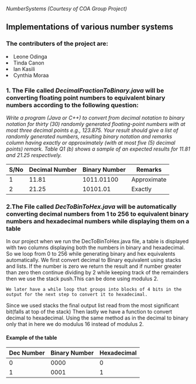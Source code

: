 </h1><i> NumberSystems (Courtesy of COA Group Project)</h1></i>
 <h2><b>Implementations of various number systems</b></h2>

 <h3> The contributers of the project are: </h3>
    <li> Leone Odinga</li> 
    <li>Tinda Canon</li>
    <li>Ian Kasili</li>
    <li>Cynthia Moraa</li>



 
 <h3>1. The File called <em>DecimalFractionToBinary.java</em> will be converting floating point numbers to equivalent binary numbers according to the following question:<br></h3>

 <p><i>Write a program (Java or C++) to convert from decimal notation to binary notation for thirty (30) 
 randomly generated floating-point numbers with at most three decimal points e.g., 123.875. Your result
should give a list of randomly generated numbers, resulting binary notation and remarks column having
exactly or approximately (with at most five (5) decimal points) remark. Table Q1 (b) shows a sample of an 
expected results for 11.81 and 21.25 respectively.</p></i>

<table>
<thead>
<th>S/No</th>
<th>Decimal Number</th>
<th>Binary Number</th>
<th>Remarks</th>
</thead>
<tbody>
<tr>
<td>1</td>
<td>11.81</td>
<td>1011.01100</td>
<td>Approximate</td>
</tr>

<tr>
<td>2</td>
<td>21.25</td>
<td>10101.01</td>
<td>Exactly</td>
</tr>

</tbody>
</table>

 <h3>2.The File called <em>DecToBinToHex.java</em> will be automatically converting decimal numbers from 1 to 256 to equivalent binary numbers and hexadecimal numbers while displaying them on a table<br></h3>

 <p>In our project when we run the DecToBinToHex.java file, a table is displayed with two columns displaying both the numbers in binary and hexadecimal. 
   So we loop from 0 to 256 while generating binary and hex equivalents automatically. We first convert decimal to Binary equivalent using stacks and lists. If the number is zero we return the result and if number greater than zero then continue dividing by 2 while keeping track of the remainders then we use the stack push.This can be done using modulus 2.<br>
    

    We later have a while loop that groups into blocks of 4 bits in the output for the next step to convert it to hexadecimal.
   Since we used stacks the final output list read from the most significant bit(falls at top of the stack)
   Then lastly we have a function to convert decimal to hexadecimal. Using the same method as in the decimal to binary only that in here we do modulus 16 instead of modulus 2.
</p>

<h4>Example of the table</h4>
<table>
<thead>

<th>Dec Number</th>
<th>Binary Number</th>
<th>Hexadecimal</th>
</thead>
<tbody>
<tr>

<td>0</td>
<td>0000</td>
<td>0</td>
</tr>

<tr>

<td>1</td>
<td>0001</td>
<td>1</td>
</tr>

</tbody>
</table> 



